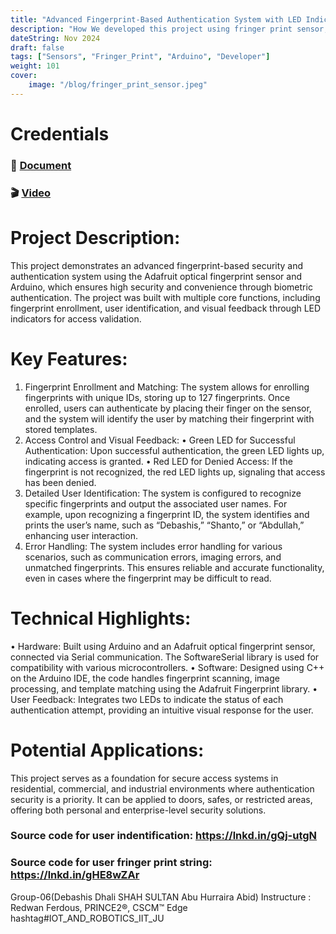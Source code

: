 ```yaml
---
title: "Advanced Fingerprint-Based Authentication System with LED Indication and User Identification"
description: "How We developed this project using fringer print sensor, arduino?"
dateString: Nov 2024
draft: false
tags: ["Sensors", "Fringer_Print", "Arduino", "Developer"]
weight: 101
cover:
    image: "/blog/fringer_print_sensor.jpeg"
---
```


# Credentials
### 🔗 [Document](https://www.linkedin.com/posts/abdullah-nazmus-sakib-04024b261_iotabrandabrroboticsabriitabrju-activity-7261398084578869249-0jTr?utm_source=share&utm_medium=member_desktop)



### 🎬 [Video](https://www.linkedin.com/posts/abdullah-nazmus-sakib-04024b261_iotabrandabrroboticsabriitabrju-activity-7261398084578869249-0jTr?utm_source=share&utm_medium=member_desktop)

# Project Description:
This project demonstrates an advanced fingerprint-based security and authentication system using the Adafruit optical fingerprint sensor and Arduino, which ensures high security and convenience through biometric authentication. The project was built with multiple core functions, including fingerprint enrollment, user identification, and visual feedback through LED indicators for access validation.


# Key Features:

 1. Fingerprint Enrollment and Matching: The system allows for enrolling fingerprints with unique IDs, storing up to 127 fingerprints. Once enrolled, users can authenticate by placing their finger on the sensor, and the system will identify the user by matching their fingerprint with stored templates.
 2. Access Control and Visual Feedback:
 • Green LED for Successful Authentication: Upon successful authentication, the green LED lights up, indicating access is granted.
 • Red LED for Denied Access: If the fingerprint is not recognized, the red LED lights up, signaling that access has been denied.
 3. Detailed User Identification: The system is configured to recognize specific fingerprints and output the associated user names. For example, upon recognizing a fingerprint ID, the system identifies and prints the user’s name, such as “Debashis,” “Shanto,” or “Abdullah,” enhancing user interaction.
 4. Error Handling: The system includes error handling for various scenarios, such as communication errors, imaging errors, and unmatched fingerprints. This ensures reliable and accurate functionality, even in cases where the fingerprint may be difficult to read.





# Technical Highlights:

 • Hardware: Built using Arduino and an Adafruit optical fingerprint sensor, connected via Serial communication. The SoftwareSerial library is used for compatibility with various microcontrollers.
 • Software: Designed using C++ on the Arduino IDE, the code handles fingerprint scanning, image processing, and template matching using the Adafruit Fingerprint library.
 • User Feedback: Integrates two LEDs to indicate the status of each authentication attempt, providing an intuitive visual response for the user.


# Potential Applications:
This project serves as a foundation for secure access systems in residential, commercial, and industrial environments where authentication security is a priority. It can be applied to doors, safes, or restricted areas, offering both personal and enterprise-level security solutions.

### Source code for user indentification: https://lnkd.in/gQj-utgN
### Source code for user fringer print string: https://lnkd.in/gHE8wZAr

Group-06(Debashis Dhali SHAH SULTAN Abu Hurraira Abid)
Instructure : Redwan Ferdous, PRINCE2®, CSCM™
Edge hashtag#IOT_AND_ROBOTICS_IIT_JU



